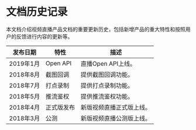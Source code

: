 # 文档历史记录

本文档介绍视频直播产品文档的重要更新历史，包括新增产品的重大特性和按照用户的反馈进行内容的更新等。

|发布日期|特性|描述|
|-|-|-|
|2019年1月|Open API|直播Open API上线。 |
|2018年8月|截图回调|提供截图回调功能。|
|2018年7月|打点录制|提供打点录制功能。|
|2018年5月|推流鉴权|提供推流鉴权功能。|
|2018年4月|正式版发布|新版视频直播正式版上线。|
|2018年3月|公测|新版视频直播公测版上线。|

